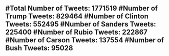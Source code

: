 #Total Number of Tweets: 1771519 
#Number of Trump Tweets: 829464
#Number of Clinton Tweets: 552495
#Number of Sanders Tweets: 225400
#Number of Rubio Tweets: 222867
#Number of Carson Tweets: 137554
#Number of Bush Tweets: 95028
---
